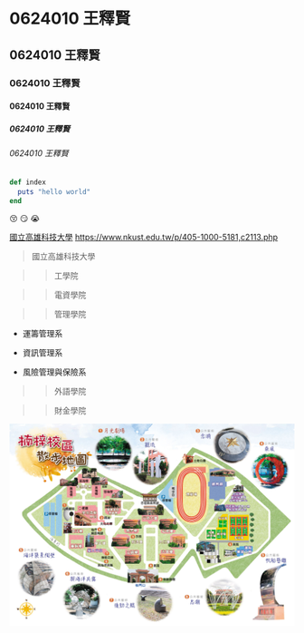 # 0624010 王釋賢
## 0624010 王釋賢
### 0624010 王釋賢
#### 0624010 王釋賢
##### 0624010 王釋賢
###### 0624010 王釋賢

```ruby
def index
  puts "hello world"
end
``` 

:kissing_closed_eyes:
:smirk:
:sob:

[國立高雄科技大學](https://www.nkust.edu.tw/p/405-1000-5181,c2113.php)
<https://www.nkust.edu.tw/p/405-1000-5181,c2113.php>

>國立高雄科技大學

>>工學院

>>電資學院

>>管理學院

+ 運籌管理系

+ 資訊管理系

+ 風險管理與保險系

>>外語學院

>>財金學院

![NKUST](nanzi.jpg "高科大")

